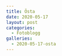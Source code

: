 ```yaml
---
title: Östa
date: 2020-05-17
layout: post
categories:
  - Fotoblogg
galleries:
  - 2020-05-17-osta
---
```

